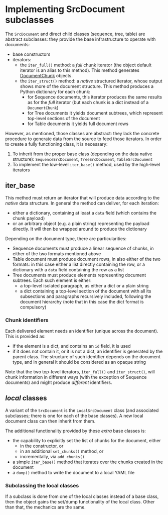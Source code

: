 # Implementing SrcDocument subclasses

The `SrcDocument` and direct child classes (sequence, tree, table) are
abstract subclasses: they provide the base infrastructure to operate with
documents:
 * base constructors
 * iterators: 
     - the `iter_full()` method: a _full_ chunk iterator (the object default
	   iterator is an alias to this method). This method generates
	   [DocumentChunk] objects.
	 - the `iter_struct()` method: a _native_ structured iterator, whose
	   output shows more of the document structure. This method produces
	   a Python dictionary for each chunk:
	     - for Sequence documents, this iterator produces the same results as
		   for the _full_ iterator (but each chunk is a dict instead of a
		   `DocumentChunk`)
	     - for Tree documents it yields document subtrees, which represent
		   top-level sections of the document
		 - for Table documents it yields full document rows
		 
However, as mentioned, those classes are abstract: they lack the concrete
procedure to generate data from the source to feed those iterators. In order
to create a fully functioning class, it is necessary:
 1. To inherit from the proper base class (depending on the data native
    structure): `SequenceSrcDocument`, `TreeSrcDocument`,
    `TableSrcDocument`
 2. To implement the low-level `iter_base()` method, used by the high-level
    iterators
   
## iter_base

This method must return an iterator that will produce data according to the
_native_ data structure. In general the method can deliver, for each iteration: 
 - either a dictionary, containing at least a `data` field (which contains the 
   chunk payload)
 - or an arbitrary object (e.g. a plain string) representing the payload
   directly. It will then be wrapped around to produce the dictionary
   
Depending on the document type, there are particularities:
 - Sequence documents must produce a linear sequence of chunks, in either of
   the two formats mentioned above
 - Table document must produce document rows, in also either of the two
   formats: in this case either a list directly containing the row, or a 
   dictionary with a `data` field containing the row as a list
 - Tree documents must produce elements representing document subtrees. 
   Each such element is either:
     - a top-level isolated paragraph, as either a dict or a plain string
	 - a dict containing a top-level section of the document with
       all its subsections and paragraphs recursively included, following the
	   document hierarchy (note that in this case the dict format is compulsory)


### Chunk identifiers

Each delivered element needs an identifier (unique across the document). This
is provided as:
 * if the element is a dict, and contains an `id` field, it is used
 * if it does not contain it, or it is not a dict, an identifier is generated
   by the parent class. The structure of such identifier depends on the document
   type, and in general it should be considered as an opaque string

Note that the two top-level iterators, `iter_full()` and `iter_struct()`, 
will chunk information in different ways (with the exception of Sequence
documents) and might produce _different_ identifiers.


## _local_ classes

A variant of the `SrcDocument` is the `LocalSrcDocument` class (and
associated subclasses; there is one for each of the base classes). A new local
document class can then inherit from them.

The additional functionality provided by these _extra_ base classes is:

* the capability to explicitly set the list of chunks for the document, either
	- in the constructor, or
	- in an additional `set_chunks()` method, or
	- incrementally, via `add_chunks()`
* a simple `iter_base()` method that iterates over the chunks created in
  the document
* a `dump()` method to write the document to a local YAML file


### Subclassing the local classes

If a subclass is done from one of the local classes instead of a base class,
then the object gains the set/dump functionality of the local class. Other
than that, the mechanics are the same.


[DocumentChunk]: chunks.md
